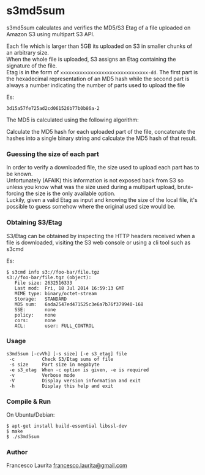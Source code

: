 # s3md5sum #

s3md5sum calculates and verifies the MD5/S3 Etag of a file uploaded on Amazon S3 using multipart S3 API.

Each file which is larger than 5GB its uploaded on S3 in smaller chunks of an arbitrary size.  
When the whole file is uploaded, S3 assigns an Etag containing the signature of the file.  
Etag is in the form of `xxxxxxxxxxxxxxxxxxxxxxxxxxxxxxxx-dd`. The first part is the hexadecimal representation of an MD5 hash while the second part is always a number indicating the number of parts used to upload the file

Es:

`3d15a57fe725ad2cd061526b77b0b86a-2`

The MD5 is calculated using the following algorithm:

Calculate the MD5 hash for each uploaded part of the file, concatenate the hashes into a single binary string and calculate the MD5 hash of that result.

### Guessing the size of each part

In order to verify a downloaded file, the size used to upload each part has to be known.  
Unfortunately (AFAIK) this information is not exposed back from S3 so unless you know what was the size used during a multipart upload, brute-forcing the size is the only available option.  
Luckily, given a valid Etag as input and knowing the size of the local file, it's possible to guess somehow where the original used size would be.

### Obtaining S3/Etag

S3/Etag can be obtained by inspecting the HTTP headers received when a file is downloaded, visiting the S3 web console or using a cli tool such as s3cmd

Es:

```
$ s3cmd info s3://foo-bar/file.tgz
s3://foo-bar/file.tgz (object):
   File size: 2632516333
   Last mod:  Fri, 18 Jul 2014 16:59:13 GMT
   MIME type: binary/octet-stream
   Storage:   STANDARD
   MD5 sum:   6ada2547ed471525c3e6a7b76f379940-168
   SSE:       none
   policy:    none
   cors:      none
   ACL:       user: FULL_CONTROL
```

### Usage

```
s3md5sum [-cvVh] [-s size] [-e s3_etag] file
 -c          Check S3/Etag sums of file
 -s size     Part size in megabyte
 -e s3_etag  When -c option is given, -e is required
 -v          Verbose mode
 -V          Display version information and exit
 -h          Display this help and exit
```

### Compile & Run

On Ubuntu/Debian:

```
$ apt-get install build-essential libssl-dev
$ make
$ ./s3md5sum
```

### Author

Francesco Laurita <francesco.laurita@gmail.com>
